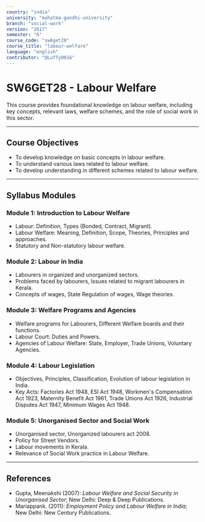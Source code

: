 ```yaml
---
country: "india"
university: "mahatma-gandhi-university"
branch: "social-work"
version: "2017"
semester: "6"
course_code: "sw6get28"
course_title: "labour-welfare"
language: "english"
contributor: "@Luffy0016"
---
```

# SW6GET28 - Labour Welfare

This course provides foundational knowledge on labour welfare, including key concepts, relevant laws, welfare schemes, and the role of social work in this sector.

---
## Course Objectives

* To develop knowledge on basic concepts in labour welfare.
* To understand various laws related to labour welfare.
* To develop understanding in different schemes related to labour welfare.

---
## Syllabus Modules

### Module 1: Introduction to Labour Welfare
* Labour: Definition, Types (Bonded, Contract, Migrant).
* Labour Welfare: Meaning, Definition, Scope, Theories, Principles and approaches.
* Statutory and Non-statutory labour welfare.

### Module 2: Labour in India
* Labourers in organized and unorganized sectors.
* Problems faced by labourers, Issues related to migrant labourers in Kerala.
* Concepts of wages, State Regulation of wages, Wage theories.

### Module 3: Welfare Programs and Agencies
* Welfare programs for Labourers, Different Welfare boards and their functions.
* Labour Court: Duties and Powers.
* Agencies of Labour Welfare: State, Employer, Trade Unions, Voluntary Agencies.

### Module 4: Labour Legislation
* Objectives, Principles, Classification, Evolution of labour legislation in India.
* Key Acts: Factories Act 1948, ESI Act 1948, Workmen's Compensation Act 1923, Maternity Benefit Act 1961, Trade Unions Act 1926, Industrial Disputes Act 1947, Minimum Wages Act 1948.

### Module 5: Unorganised Sector and Social Work
* Unorganised sector, Unorganized labourers act 2008.
* Policy for Street Vendors.
* Labour movements in Kerala.
* Relevance of Social Work practice in Labour Welfare.

---
## References
* Gupta, Meenakshi (2007): *Labour Welfare and Social Security in Unorganised Sector*; New Delhi: Deep & Deep Publications.
* Mariappank. (2011): *Employment Policy and Labour Welfare in India*; New Delhi: New Century Publications.
